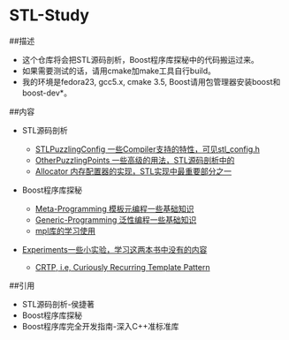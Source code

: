 # STL-Study
##描述
- 这个仓库将会把STL源码剖析，Boost程序库探秘中的代码搬运过来。    
- 如果需要测试的话，请用cmake加make工具自行build。  
- 我的环境是fedora23, gcc5.x, cmake 3.5, Boost请用包管理器安装boost和boost-dev*。  

##内容
- STL源码剖析
    - [STLPuzzlingConfig 一些Compiler支持的特性，可见stl_config.h](STLPuzzlingConfig)
    - [OtherPuzzlingPoints 一些高级的用法，STL源码剖析中的](OtherPuzzlingPoints)
    - [Allocator 内存配置器的实现，STL实现中最重要部分之一](Allocator)
    
- Boost程序库探秘
    - [Meta-Programming 模板元编程一些基础知识](Meta-Programming)
    - [Generic-Programming 泛性编程一些基础知识](Generic-Programming)
    - [mpl库的学习使用](MetaProgrammingLib)

- [Experiments一些小实验，学习这两本书中没有的内容](Experiments)
  - [CRTP, i.e, Curiously Recurring Template Pattern](Experiments/CRTP)

##引用
- STL源码剖析-侯捷著
- Boost程序库探秘
- Boost程序库完全开发指南-深入C++准标准库

